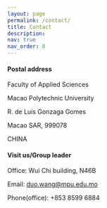 ```yaml
---
layout: page
permalink: /contact/
title: Contact
description: 
nav: true
nav_order: 8
---
```


#### **Postal address**
Faculty of Applied Sciences

Macao Polytechnic University

R. de Luís  Gonzaga Gomes

Macao SAR, 999078

CHINA




#### **Visit us/Group leader**

Office: Wui Chi building, N46B

Email: <duo.wang@mpu.edu.mo>

Phone(office): +853 8599 6884
